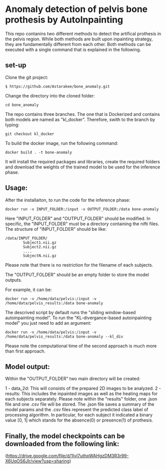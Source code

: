 # Anomaly detection of pelvis bone prothesis by AutoInpainting 

This repo contanins two different methods to detect the artifical prothesis in the pelvis region.
While both methods are built upon inpainting strategy, they are fundamentally different from each other.
Both methods can be executed with a single command that is explained in the following.

## set-up

Clone the git project:

```
$ https://github.com/Astarakee/bone_anomaly.git
```

Change the directory into the cloned folder:

```
cd bone_anomaly
```
The repo contains three branches. The one that is Dockerized
and contains both models are named as "kl_docker".
Therefore, swith to the branch by typing:

```
git checkout kl_docker
```

To build the docker image, run the following command: 

```
docker build . -t bone-anomaly
```

It will install the required packages and libraries, create the required folders and
download the weights of the trained model to be used for the inference phase.

## Usage:

After the installaiton, to run the code for the inference phase:

```
docker run -v INPUT_FOLDER:/input -v OUTPUT_FOLDER:/data bone-anomaly
```

Here "INPUT_FOLDER" and "OUTPUT_FOLDER" should be modified. In specific, the  "INPUT_FOLDER"
must be a directory containing the nifti files. 
The structure of "INPUT_FOLDER" should be like:

```
/data/INPUT_FOLDER/
        Subject1.nii.gz
        Subject2.nii.gz
        ....
        SubjectN.nii.gz
```
Please note that there is no restriction for the filename of each subjects.

The "OUTPUT_FOLDER" should be an empty folder to store the model outputs.

For example, it can be:

```
docker run -v /home/data/pelvis:/input -v /home/data/pelvis_results:/data bone-anomaly
```

The descrived script by default runs the "sliding window-based autoinpainting model".
To run the "KL-divergance-based autoinpainting model" you just need to add an argument:

```
docker run -v /home/data/pelvis:/input -v /home/data/pelvis_results:/data bone-anomaly --kl_div
```
Please note the computational time of the second approach is much more than first approach.


## Model output:

Within the "OUTPUT_FOLDER" two main directory will be created:

1 - data_2d: This will consists of the prepared 2D images to be analyzed.
2 - results: This includes the inpainted images as well as the heating maps for each subjects separately.
Please note within the "results" folder, one .json file and one .csv file will be stored.
The .json file saves a summary of the model params and the .csv files represent the predicted
class label of processing algorithm. In particular, for each subject it indicated a binary
value [0, 1] which stands for the absence(0) or presence(1) of prothesis.


## Finally, the model checkpoints can be downloaded from the following link:
(https://drive.google.com/file/d/1IyI7uthpWAHgzDM3R3r99-X6UqOS6Jlr/view?usp=sharing)
